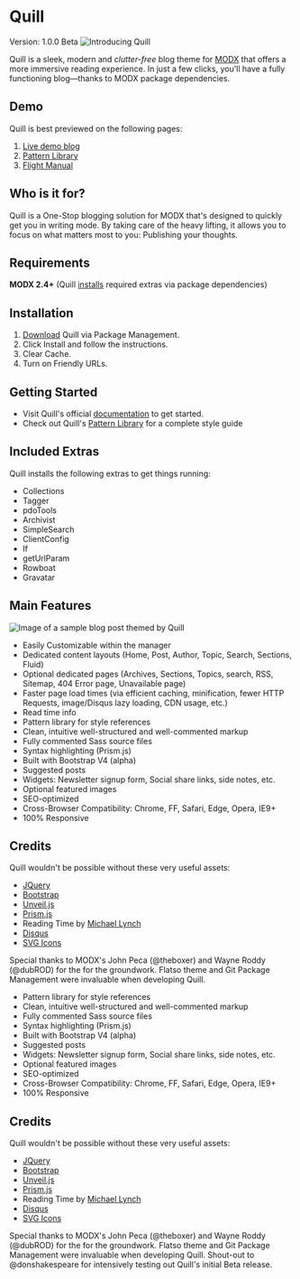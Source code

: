 # Quill
Version: 1.0.0 Beta
![Introducing Quill](http://cdn.kleverr.com/pjx/quill/img/demo/quill-screenshot-10.jpg)

Quill is a sleek, modern and _clutter-free_ blog theme for [MODX](http://modx.com) that offers a more immersive reading experience. In just a few clicks, you'll have a fully functioning blog—thanks to MODX package dependencies.

## Demo
Quill is best previewed on the following pages:
1. [Live demo blog](http://quill.kleverr.modxcloud.com)
2. [Pattern Library](http://quill.kleverr.modxcloud.com/pattern-library/)
3. [Flight Manual](http://quill.kleverr.modxcloud.com/flight-manual/)

## Who is it for?
Quill is a One-Stop blogging solution for MODX that's designed to quickly get you in writing mode. By taking care of the heavy lifting, it allows you to focus on what matters most to you: Publishing your thoughts.

## Requirements

**MODX 2.4+** (Quill [installs](http://quill.kleverr.modxcloud.com/flight-manual/) required extras via package dependencies)

## Installation

1. [Download](http://modx.com/extras/package/quill) Quill via Package Management.
2. Click Install and follow the instructions.
3. Clear Cache.
4. Turn on Friendly URLs.

## Getting Started

- Visit Quill's official [documentation](http://quill.kleverr.modxcloud.com/flight-manual) to get started.
- Check out Quill's [Pattern Library](http://c0028.paas2.tx.modxcloud.com/introducing-quill/) for a complete style guide

## Included Extras

Quill installs the following extras to get things running:

- Collections
- Tagger
- pdoTools
- Archivist
- SimpleSearch
- ClientConfig
- If
- getUrlParam
- Rowboat
- Gravatar

## Main Features
![Image of a sample blog post themed by Quill](http://cdn.kleverr.com/pjx/quill/img/demo/quill-shot-9.png)

- Easily Customizable within the manager
- Dedicated content layouts (Home, Post, Author, Topic, Search, Sections, Fluid)
- Optional dedicated pages (Archives, Sections, Topics, search, RSS, Sitemap, 404 Error page, Unavailable page)
- Faster page load times (via efficient caching, minification, fewer HTTP Requests, image/Disqus lazy loading, CDN usage, etc.)
- Read time info
- Pattern library for style references
- Clean, intuitive well-structured and well-commented markup
- Fully commented Sass source files
- Syntax highlighting (Prism.js)
- Built with Bootstrap V4 (alpha)
- Suggested posts
- Widgets: Newsletter signup form, Social share links, side notes, etc.
- Optional featured images
- SEO-optimized
- Cross-Browser Compatibility: Chrome, FF, Safari, Edge, Opera, IE9+
- 100% Responsive

## Credits

Quill wouldn't be possible without these very useful assets:

- [JQuery](http://ajax.googleapis.com/ajax/libs/jquery/2.1.4/jquery.min.js)
- [Bootstrap](http://v4-alpha.getbootstrap.com/)
- [Unveil.js](http://luis-almeida.github.io/unveil/)
- [Prism.js](http://prismjs.com/)
- Reading Time by [Michael Lynch](http://michaelynch.com/)
- [Disqus](http://c0028.paas2.tx.modxcloud.com/disqus.com)
- [SVG Icons](http://c0028.paas2.tx.modxcloud.com/svgicons.sparkk.fr)

Special thanks to MODX's John Peca (@theboxer) and Wayne Roddy (@dubROD) for the for the groundwork. Flatso theme and Git Package Management were invaluable when developing Quill.

- Pattern library for style references
- Clean, intuitive well-structured and well-commented markup
- Fully commented Sass source files
- Syntax highlighting (Prism.js)
- Built with Bootstrap V4 (alpha)
- Suggested posts
- Widgets: Newsletter signup form, Social share links, side notes, etc.
- Optional featured images
- SEO-optimized
- Cross-Browser Compatibility: Chrome, FF, Safari, Edge, Opera, IE9+
- 100% Responsive

## Credits

Quill wouldn't be possible without these very useful assets:

- [JQuery](http://ajax.googleapis.com/ajax/libs/jquery/2.1.4/jquery.min.js)
- [Bootstrap](http://v4-alpha.getbootstrap.com/)
- [Unveil.js](http://luis-almeida.github.io/unveil/)
- [Prism.js](http://prismjs.com/)
- Reading Time by [Michael Lynch](http://michaelynch.com/)
- [Disqus](http://c0028.paas2.tx.modxcloud.com/disqus.com)
- [SVG Icons](http://c0028.paas2.tx.modxcloud.com/svgicons.sparkk.fr)

Special thanks to MODX's John Peca (@theboxer) and Wayne Roddy (@dubROD) for the for the groundwork. Flatso theme and Git Package Management were invaluable when developing Quill. Shout-out to @donshakespeare for intensively testing out Quill's initial Beta release.

